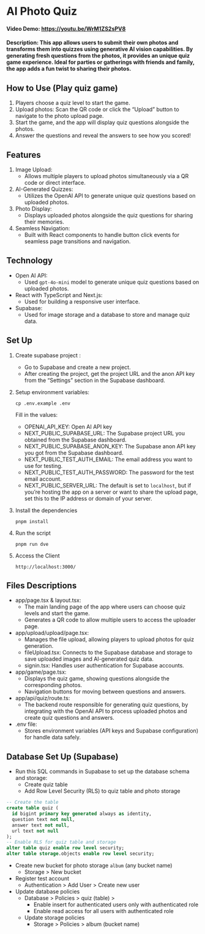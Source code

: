 # AI Photo Quiz
#### Video Demo:  https://youtu.be/WrM1ZS2sPV8
#### Description: This app allows users to submit their own photos and transforms them into quizzes using generative AI vision capabilities. By generating fresh questions from the photos, it provides an unique quiz game experience. Ideal for parties or gatherings with friends and family, the app adds a fun twist to sharing their photos.

## How to Use (Play quiz game)
1.	Players choose a quiz level to start the game.
2.	Upload photos: Scan the QR code or click the “Upload” button to navigate to the photo upload page.
3. Start the game, and the app will display quiz questions alongside the photos.
4.	Answer the questions and reveal the answers to see how you scored!

## Features
1.	Image Upload:
	-	Allows multiple players to upload photos simultaneously via a QR code or direct interface.
2.	AI-Generated Quizzes:
	-	Utilizes the OpenAI API to generate unique quiz questions based on uploaded photos.
3.	Photo Display:
	-	Displays uploaded photos alongside the quiz questions for sharing their memories.
4.	Seamless Navigation:
	-	Built with React components to handle button click events for seamless page transitions and navigation.

## Technology
- Open AI API:
  - Used `gpt-4o-mini` model to generate unique quiz questions based on uploaded photos.
- React with TypeScript and Next.js:
  - Used for building a responsive user interface.
- Supabase:
  - Used for image storage and a database to store and manage quiz data.

## Set Up
1. Create supabase project :
   - Go to Supabase and create a new project.
   - After creating the project, get the project URL and the anon API key from the “Settings” section in the Supabase dashboard.

2. Setup environment variables:
  
   `cp .env.example .env`
      
      Fill in the values:
     
     - OPENAI_API_KEY: Open AI API key
     - NEXT_PUBLIC_SUPABASE_URL: The Supabase project URL you obtained from the Supabase dashboard.
     - NEXT_PUBLIC_SUPABASE_ANON_KEY: The Supabase anon API key you got from the Supabase dashboard.
     - NEXT_PUBLIC_TEST_AUTH_EMAIL: The email address you want to use for testing. 
     - NEXT_PUBLIC_TEST_AUTH_PASSWORD: The password for the test email account. 
     - NEXT_PUBLIC_SERVER_URL: The default is set to `localhost`, but if you’re hosting the app on a server or want to share the upload page, set this to the IP address or domain of your server.
  
3. Install the dependencies
   
   `pnpm install`

4. Run the script
   
   `pnpm run dve`

5. Access the Client
   
   `http://localhost:3000/`

## Files Descriptions
- app/page.tsx & layout.tsx:
  - The main landing page of the app where users can choose quiz levels and start the game.
  - Generates a QR code to allow multiple users to access the uploader page.
- app/upload/upload/page.tsx:
  - Manages the file upload, allowing players to upload photos for quiz generation.
  - fileUpload.tsx: Connects to the Supabase database and storage to save uploaded images and AI-generated quiz data.
  - signin.tsx: Handles user authentication for Supabase accounts.
- app/game/page.tsx:
  - Displays the quiz game, showing questions alongside the corresponding photos.
  - Navigation buttons for moving between questions and answers.
- app/api/quiz/route.ts:
  - The backend route responsible for generating quiz questions, by integrating with the OpenAI API to process uploaded photos and create quiz questions and answers.
- .env file:
  - Stores environment variables (API keys and Supabase configuration) for handle data safely.

## Database Set Up (Supabase)
- Run this SQL commands in Supabase to set up the database schema and storage:
  - Create quiz table
  - Add Row Level Security (RLS) to quiz table and photo storage

```sql
-- Create the table
create table quiz (
  id bigint primary key generated always as identity,
  question text not null,
  answer text not null,
  url text not null
);
-- Enable RLS for quiz table and storage
alter table quiz enable row level security;
alter table storage.objects enable row level security;
```
- Create new bucket for photo storage `album` (any bucket name)
  - Storage > New bucket
- Register test account
  - Authentication > Add User > Create new user
- Update database policies
  - Database > Policies > quiz (table) > 
    - Enable insert for authenticated users only with authenticated role
    - Enable read access for all users with authenticated role
  - Update storage policies
    - Storage > Policies > album (bucket name)


